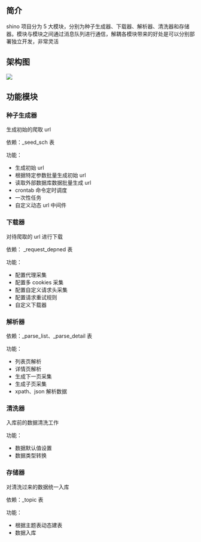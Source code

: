## 简介
shino 项目分为 5 大模块，分别为种子生成器、下载器、解析器、清洗器和存储器。模块与模块之间通过消息队列进行通信，解耦各模块带来的好处是可以分别部署独立开发，非常灵活

## 架构图
![](https://gitee.com/hacksman/img_host/raw/master/img/shino_architecture.jpg)

## 功能模块
### 种子生成器
生成初始的爬取 url

依赖：\_seed_sch 表

功能：
- 生成初始 url
- 根据特定参数批量生成初始 url
- 读取外部数据库数据批量生成 url
- crontab 命令定时调度
- 一次性任务
- 自定义动态 url 中间件

### 下载器
对待爬取的 url 进行下载

依赖： \_request_depned 表

功能：
- 配置代理采集
- 配置多 cookies 采集
- 配置自定义请求头采集
- 配置请求重试规则
- 自定义下载器


### 解析器
依赖：\_parse_list、\_parse_detail 表

功能：
- 列表页解析
- 详情页解析
- 生成下一页采集
- 生成子页采集
- xpath、json 解析数据


### 清洗器
入库前的数据清洗工作

功能：
- 数据默认值设置
- 数据类型转换


### 存储器
对清洗过来的数据统一入库

依赖：\_topic 表

功能：
- 根据主题表动态建表
- 数据入库
